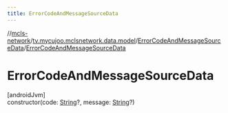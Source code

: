 ```yaml
---
title: ErrorCodeAndMessageSourceData
---
```

//[mcls-network](../../../index.html)/[tv.mycujoo.mclsnetwork.data.model](../index.html)/[ErrorCodeAndMessageSourceData](index.html)/[ErrorCodeAndMessageSourceData](-error-code-and-message-source-data.html)



# ErrorCodeAndMessageSourceData



[androidJvm]\
constructor(code: [String](https://kotlinlang.org/api/latest/jvm/stdlib/kotlin/-string/index.html)?, message: [String](https://kotlinlang.org/api/latest/jvm/stdlib/kotlin/-string/index.html)?)




